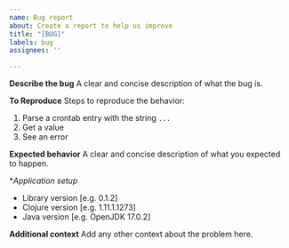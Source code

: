 ```yaml
---
name: Bug report
about: Create a report to help us improve
title: "[BUG]"
labels: bug
assignees: ''

---
```


**Describe the bug**
A clear and concise description of what the bug is.

**To Reproduce**
Steps to reproduce the behavior:
1. Parse a crontab entry with the string `...`
2. Get a value
3. See an error

**Expected behavior**
A clear and concise description of what you expected to happen.

**Application setup*
 - Library version [e.g. 0.1.2]
 - Clojure version [e.g. 1.11.1.1273]
 - Java version [e.g. OpenJDK 17.0.2]

**Additional context**
Add any other context about the problem here.
